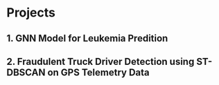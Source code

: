 # Projects

## 1. GNN Model for Leukemia Predition
## 2. Fraudulent Truck Driver Detection using ST-DBSCAN on GPS Telemetry Data
